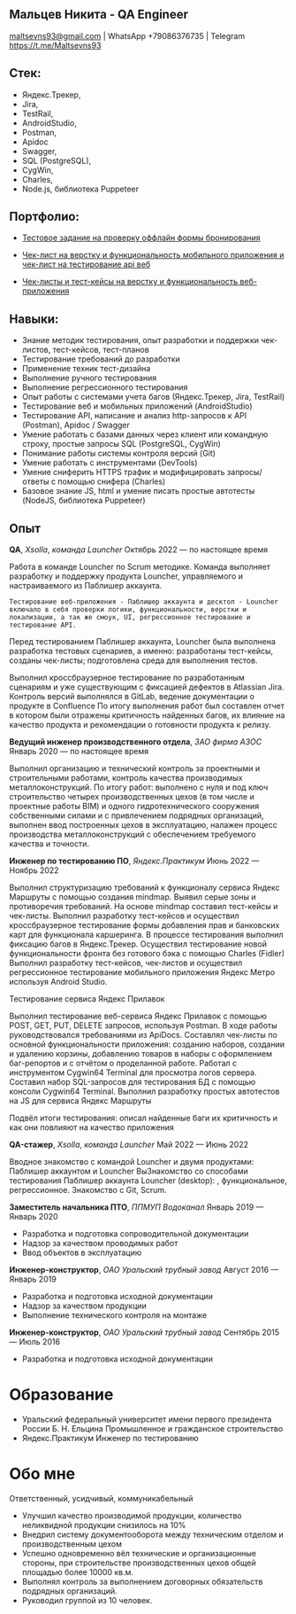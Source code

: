 Мальцев Никита - QA Engineer
---------------
maltsevns93@gmail.com | WhatsApp +79086376735 | Telegram https://t.me/Maltsevns93

Стек:
---------------
 * Яндекс.Трекер, 
 * Jira, 
 * TestRail, 
 * AndroidStudio, 
 * Postman, 
 * Apidoc 
 * Swagger,
 * SQL (PostgreSQL),
 * CygWin,
 * Charles,
 * Node.js, библиотека Puppeteer


Портфолио:
---------------
* [Тестовое задание на проверку оффлайн формы бронирования](https://drive.google.com/drive/folders/1UOO4DB6j8wU0OUVH7qGaJ3bvEgFlcVhL?usp=share_link)

* [Чек-лист на верстку и функциональность мобильного приложения и чек-лист на тестирование api веб](https://docs.google.com/spreadsheets/d/1pd32twagaLhueK35Cbbw4EV7r4zUA6XQ-lFAn_X5uh4/edit?usp=sharing)

* [Чек-листы и тест-кейсы на верстку и функциональность веб-приложения](https://docs.google.com/spreadsheets/d/1H965ANaqji2P4YLu4ZyE3vep2Gfg6w8TzgO-Ol6PbYA/edit?usp=sharing)

Навыки:
---------------

* Знание методик тестирования, опыт разработки и поддержки чек-листов, тест-кейсов, тест-планов
* Тестирование требований до разработки
* Применение техник тест-дизайна
* Выполнение ручного тестирования
* Выполнение регрессионного тестирования
* Опыт работы с системами учета багов (Яндекс.Трекер, Jira, TestRail)
* Тестирование веб и мобильных приложений (AndroidStudio)
* Тестирование API, написание и анализ http-запросов к API (Postman), 
  Apidoc / Swagger
* Умение работать с базами данных через клиент или командную строку, простые запросы 
  SQL (PostgreSQL, CygWin)
* Понимание работы системы контроля версий (Git)
* Умение работать с инструментами (DevTools)
* Умение сниферить HTTPS трафик и модифицировать запросы/ответы с помощью 
  снифера (Charles)
* Базовое знание JS, html и умение писать простые автотесты (NodeJS, 
  библиотека Puppeteer)


Опыт
----------

 **QA**, *Xsolla*, *команда Launcher*
    Октябрь 2022 — по настоящее время
	
Работа в команде Louncher по Scrum методике. 
Команда выполняет разработку и поддержку продукта Louncher, управляемого и настраиваемого из Паблишер аккаунта.

	Тестирование веб-приложения - Паблишер аккаунта и десктоп - Louncher включало в себя проверки логики, функциональности, верстки и локализации, а так же смоук, UI, регрессионное тестирование и тестирование API.
Перед тестированием Паблишер аккаунта, Louncher была выполнена разработка тестовых сценариев, а именно: разработаны тест-кейсы, созданы чек-листы; подготовлена среда для выполнения тестов.

Выполнил кроссбраузерное тестирование по разработанным сценариям и уже существующим с фиксацией дефектов в Atlassian Jira.
Контроль версий выполнялся в GitLab, ведение документации о продукте в Confluence
По итогу выполнения работ был составлен отчет в котором были отражены критичность найденных багов, их влияние на качество продукта и рекомендации о готовности продукта к релизу.
 
 
 **Ведущий инженер производственного отдела**, *ЗАО фирма АЗОС* 
    Январь 2020 — по настоящее время

Выполнил организацию и технический контроль за проектными и строительными работами, контроль качества производимых металлоконструкций.
По итогу работ: выполнено с нуля и под ключ строительство четырех производственных цехов (в том числе и проектные работы BIM) и одного гидротехнического сооружения собственными силами и с привлечением подрядных организаций, выполнен ввод построенных цехов в эксплуатацию, налажен процесс производства металлоконструкций с обеспечением требуемого качества и точности.

 **Инженер по тестированию ПО**, *Яндекс.Практикум*
    Июнь 2022 — Ноябрь 2022
	
Выполнил структуризацию требований к функционалу сервиса Яндекс Маршруты с помощью создания mindmap. Выявил серые зоны и противоречия требований. На основе mindmap составил тест-кейсы и чек-листы.
Выполнил разработку тест-кейсов и осуществил кроссбраузерное тестирование формы добавления прав и банковских карт для функционала каршеринга. В процессе тестирования выполнил фиксацию багов в Яндекс.Трекер.
Осуществил тестирование новой функциональности фронта без готового бэка с помощью Charles (Fidler)
Выполнил разработку тест-кейсов, чек-листов и осуществил регрессионное тестирование мобильного приложения Яндекс Метро используя Android Studio.

Тестирование сервиса Яндекс Прилавок

Выполнил тестирование веб-сервиса Яндекс Прилавок с помощью POST, GET, PUT, DELETE запросов, используя Postman.
В ходе работы руководствовался требованиями из ApiDocs. Составлял чек-листы по основной функциональности приложения: созданию наборов, создании и удалению корзины, добавлению товаров в наборы с оформлением баг-репортов и с отчётом о проделанной работе.
Работал с инструментом Cygwin64 Terminal для просмотра логов сервера.
Составил набор SQL-запросов для тестирования БД с помощью консоли Cygwin64 Terminal.
Выполнил разработку простых автотестов на JS для сервиса Яндекс Маршруты

Подвёл итоги тестирования: описал найденные баги их критичность и как они повлияют на качество приложения

 **QA-стажер**, *Xsolla*, *команда Launcher*
    Май 2022 — Июнь 2022
	
Вводное знакомство с командой Louncher и двумя продуктами: Паблишер аккаунтом и Louncher
ВыЗнакомство со способами тестирования Паблишер аккаунта Louncher (desktop): , функциональное, регрессионное.
Знакомство с Git, Scrum.


 **Заместитель начальника ПТО**, *ППМУП Водоканал* 
    Январь 2019 — Январь 2020

  - Разработка и подготовка сопроводительной документации
  - Надзор за качеством проводимых работ
  - Ввод объектов в эксплуатацию


 **Инженер-конструктор**, *ОАО Уральский трубный завод* 
    Август 2016 — Январь 2019

  - Разработка и подготовка исходной документации
  - Надзор за качеством продукции
  - Выполнение технического контроля на монтаже


 **Инженер-конструктор**, *ОАО Уральский трубный завод* 
    Сентябрь 2015 — Июль 2016

  - Разработка и подготовка исходной документации


Образование
=========
 - Уральский федеральный университет имени первого президента России Б. Н. Ельцина
   Промышленное и гражданское строительство
 - Яндекс.Практикум Инженер по тестированию

Обо мне
========
Ответственный, усидчивый, коммуникабельный

 - Улучшил качество производимой продукции, количество неликвидной продукции снизилось на 10%
 - Внедрил систему документооборота между техническим отделом и производственным цехом
 - Успешно одновременно вёл технические и организационные стороны, при строительстве производственных цехов общей площадью более 10000 кв.м.
 - Выполнял контроль за выполнением договорных обязательств подрядных организаций.
 - Руководил группой из 10 человек.


